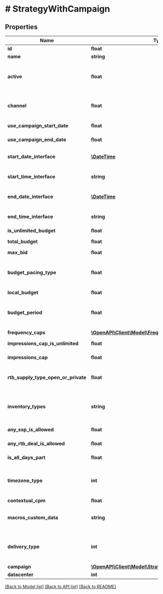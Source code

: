 # # StrategyWithCampaign

## Properties

Name | Type | Description | Notes
------------ | ------------- | ------------- | -------------
**id** | **float** | Don&#39;t use for Create or Update. | [optional] 
**name** | **string** | Name. Required. | [optional] 
**active** | **float** | Status. 1 - Active, 0 - Pause. Required. One of the ID values of parameter &#x60;statuses&#x60; in /constants is added to this parameter. | [optional] 
**channel** | **float** | Required. One of the ID values of parameter &#x60;channels&#x60; in /constants is added to this parameter. | [optional] 
**use_campaign_start_date** | **float** | Use Campaign Start Date - 1, No - 0. Required. | [optional] 
**use_campaign_end_date** | **float** | Use Campaign End Date - 1, No - 0. Required. | [optional] 
**start_date_interface** | [**\DateTime**](\DateTime.md) | Start Date. If use_campaign_start_date &#x3D; 0 - Required. | [optional] 
**start_time_interface** | **string** | Start Time. If use_campaign_start_date &#x3D; 0 - Required. Example 23:45:59 | [optional] 
**end_date_interface** | [**\DateTime**](\DateTime.md) | End Date. If use_campaign_end_date &#x3D; 0 - Required. | [optional] 
**end_time_interface** | **string** | End Time. If use_campaign_end_date &#x3D; 0 - Required. Example 23:45:59 | [optional] 
**is_unlimited_budget** | **float** | Unlimited Budget. Required. | [optional] 
**total_budget** | **float** | Budget. If is_unlimited_budget &#x3D; 0 - Required. | [optional] 
**max_bid** | **float** | Max. CPM bid. Required. | [optional] 
**budget_pacing_type** | **float** | Pacing Type. Required. One of the ID values of parameter &#x60;budget_pacing_types&#x60; in /constants is added to this parameter. | [optional] 
**local_budget** | **float** | Budget For Budget Period. | [optional] 
**budget_period** | **float** | Budget Period. Required. One of the ID values of parameter &#x60;budget_pacing_budget_intervals&#x60; in /constants is added to this parameter. | [optional] 
**frequency_caps** | [**\OpenAPI\Client\Model\FrequencyCap[]**](FrequencyCap.md) |  | [optional] 
**impressions_cap_is_unlimited** | **float** | Unlimited impressions cap - 0. No - 1 Required. | [optional] 
**impressions_cap** | **float** | If impressions_cap_is_unlimited &#x3D; 1 - Required. | [optional] 
**rtb_supply_type_open_or_private** | **float** | Supply Type. Required. One of the ID values of parameter &#x60;rtb_supply_types&#x60; in /constants is added to this parameter. | [optional] 
**inventory_types** | **string** | Inventory Types. Required. ID values of parameter &#x60;inventory_types&#x60; in /constants is added to this parameter. For example 1 or 1,2. | [optional] 
**any_ssp_is_allowed** | **float** | Run on all Open Supply sources. Run All - 1. Not All - 0. Required. | [optional] 
**any_rtb_deal_is_allowed** | **float** | Run on all deals. Run All - 1. Not All - 0. Required. | [optional] 
**is_all_days_part** | **float** | Run on all day parts. Run All - 1. Not All - 0. Required. | [optional] 
**timezone_type** | **int** | Time Zone Type. One of the ID values of parameter &#x60;day_part_timezones&#x60; in /constants is added to this parameter | [optional] 
**contextual_cpm** | **float** | Contextual CPM | [optional] 
**macros_custom_data** | **string** | You can pass this data upon impression using the [STRATEGY_CUSTOM_DATA] macro. | [optional] 
**delivery_type** | **int** | Delivery Type. One of the ID values of parameter &#x60;targeting_delivery_types&#x60; in /constants is added to this parameter | [optional] 
**campaign** | [**\OpenAPI\Client\Model\StrategyWithCampaignCampaign**](StrategyWithCampaignCampaign.md) |  | [optional] 
**datacenter** | **int** | Datacenter | [optional] 

[[Back to Model list]](../../README.md#documentation-for-models) [[Back to API list]](../../README.md#documentation-for-api-endpoints) [[Back to README]](../../README.md)


